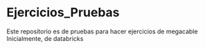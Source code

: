 # Ejercicios_Pruebas
Este repositorio es de pruebas para hacer ejercicios de megacable
Inicialmente, de databricks
